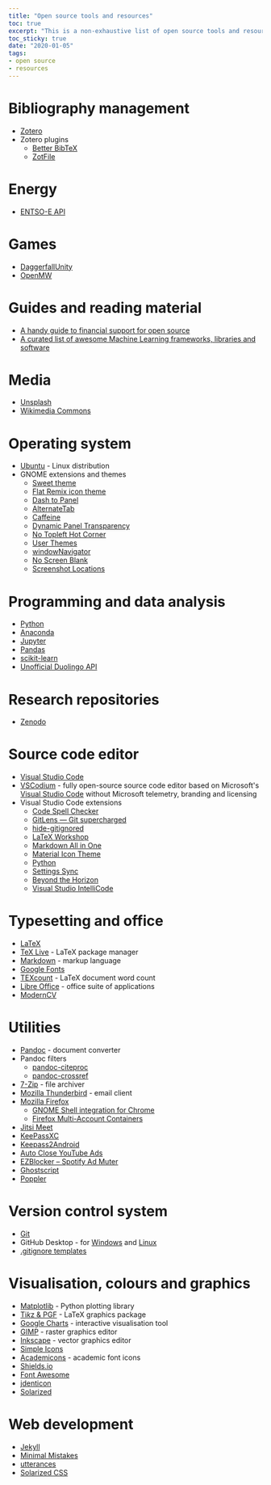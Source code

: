 ```yaml
---
title: "Open source tools and resources"
toc: true
excerpt: "This is a non-exhaustive list of open source tools and resources I use. I will update this list from time to time."
toc_sticky: true
date: "2020-01-05"
tags:
- open source
- resources
---
```


# Bibliography management

* [Zotero](https://www.zotero.org)
* Zotero plugins
  * [Better BibTeX](https://retorque.re/zotero-better-bibtex/)
  * [ZotFile](http://zotfile.com/)

# Energy

* [ENTSO-E API](https://github.com/EnergieID/entsoe-py)

# Games

* [DaggerfallUnity](https://www.dfworkshop.net/)
* [OpenMW](https://openmw.org/en/)

# Guides and reading material

* [A handy guide to financial support for open source](https://github.com/nayafia/lemonade-stand)
* [A curated list of awesome Machine Learning frameworks, libraries and software](https://github.com/josephmisiti/awesome-machine-learning)

# Media

* [Unsplash](https://unsplash.com/)
* [Wikimedia Commons](https://commons.wikimedia.org/)

# Operating system

* [Ubuntu](https://www.ubuntu.com/) - Linux distribution
* GNOME extensions and themes
  * [Sweet theme](https://www.gnome-look.org/p/1253385/)
  * [Flat Remix icon theme](https://drasite.com/flat-remix)
  * [Dash to Panel](https://extensions.gnome.org/extension/1160/dash-to-panel/)
  * [AlternateTab](https://extensions.gnome.org/extension/15/alternatetab/)
  * [Caffeine](https://extensions.gnome.org/extension/517/caffeine/)
  * [Dynamic Panel Transparency](https://extensions.gnome.org/extension/1011/dynamic-panel-transparency/)
  * [No Topleft Hot Corner](https://extensions.gnome.org/extension/118/no-topleft-hot-corner/)
  * [User Themes](https://extensions.gnome.org/extension/19/user-themes/)
  * [windowNavigator](https://extensions.gnome.org/extension/10/windownavigator/)
  * [No Screen Blank](https://extensions.gnome.org/extension/2413/no-screen-blank/)
  * [Screenshot Locations](https://extensions.gnome.org/extension/1179/screenshot-locations/)

# Programming and data analysis

* [Python](https://www.python.org/)
* [Anaconda](https://www.anaconda.com/)
* [Jupyter](https://jupyter.org/)
* [Pandas](https://pandas.pydata.org/)
* [scikit-learn](https://scikit-learn.org/)
* [Unofficial Duolingo API](https://github.com/KartikTalwar/Duolingo)

# Research repositories

* [Zenodo](https://zenodo.org)

# Source code editor

* [Visual Studio Code](https://code.visualstudio.com/)
* [VSCodium](https://vscodium.github.io/) - fully open-source source code editor based on Microsoft's [Visual Studio Code](https://code.visualstudio.com/) without Microsoft telemetry, branding and licensing
* Visual Studio Code extensions
  * [Code Spell Checker](https://marketplace.visualstudio.com/items?itemName=streetsidesoftware.code-spell-checker)
  * [GitLens — Git supercharged](https://marketplace.visualstudio.com/items?itemName=eamodio.gitlens)
  * [hide-gitignored](https://marketplace.visualstudio.com/items?itemName=npxms.hide-gitignored)
  * [LaTeX Workshop](https://marketplace.visualstudio.com/items?itemName=James-Yu.latex-workshop)
  * [Markdown All in One](https://marketplace.visualstudio.com/itemdetails?itemName=yzhang.markdown-all-in-one)
  * [Material Icon Theme](https://marketplace.visualstudio.com/items?itemName=PKief.material-icon-theme)
  * [Python](https://marketplace.visualstudio.com/items?itemName=ms-python.python)
  * [Settings Sync](https://marketplace.visualstudio.com/items?itemName=Shan.code-settings-sync)
  * [Beyond the Horizon](https://marketplace.visualstudio.com/items?itemName=shaneyu.beyond-the-horizon-theme-vscode)
  * [Visual Studio IntelliCode](https://marketplace.visualstudio.com/items?itemName=VisualStudioExptTeam.vscodeintellicode)

# Typesetting and office

* [LaTeX](https://www.latex-project.org/)
* [TeX Live](https://tug.org/texlive/) - LaTeX package manager
* [Markdown](https://daringfireball.net/projects/markdown/syntax) - markup language
* [Google Fonts](https://fonts.google.com/)
* [TEXcount](https://ctan.org/pkg/texcount) - LaTeX document word count
* [Libre Office](https://www.libreoffice.org/) - office suite of applications
* [ModernCV](https://github.com/xdanaux/moderncv)

# Utilities

* [Pandoc](https://pandoc.org/) - document converter
* Pandoc filters
  * [pandoc-citeproc](https://github.com/jgm/pandoc-citeproc)
  * [pandoc-crossref](https://lierdakil.github.io/pandoc-crossref/)
* [7-Zip](https://www.7-zip.org/) - file archiver
* [Mozilla Thunderbird](https://www.thunderbird.net/) - email client
* [Mozilla Firefox](https://www.mozilla.org/en-US/firefox/new/)
  * [GNOME Shell integration for Chrome](https://wiki.gnome.org/Projects/GnomeShellIntegrationForChrome)
  * [Firefox Multi-Account Containers](https://addons.mozilla.org/en-US/firefox/addon/multi-account-containers/)
* [Jitsi Meet](https://jitsi.org/jitsi-meet/)
* [KeePassXC](https://keepassxc.org/)
* [Keepass2Android](https://play.google.com/store/apps/details?id=keepass2android.keepass2android)
* [Auto Close YouTube Ads](https://greasyfork.org/en/scripts/9165-auto-close-youtube-ads)
* [EZBlocker – Spotify Ad Muter](https://www.ericzhang.me/projects/spotify-ad-blocker-ezblocker/)
* [Ghostscript](https://www.ghostscript.com/)
* [Poppler](https://poppler.freedesktop.org/)

# Version control system

* [Git](https://git-scm.com/)
* GitHub Desktop - for [Windows](https://desktop.github.com/) and [Linux](https://github.com/shiftkey/desktop)
* [.gitignore templates](https://github.com/github/gitignore)

# Visualisation, colours and graphics

* [Matplotlib](https://matplotlib.org/) - Python plotting library
* [Ti*k*z & PGF](https://ctan.org/pkg/pgf) - LaTeX graphics package
* [Google Charts](https://developers.google.com/chart/) - interactive visualisation tool
* [GIMP](https://www.gimp.org/) - raster graphics editor
* [Inkscape](https://inkscape.org/) - vector graphics editor
* [Simple Icons](https://simpleicons.org/)
* [Academicons](https://jpswalsh.github.io/academicons/) - academic font icons
* [Shields.io](https://shields.io/)
* [Font Awesome](https://fontawesome.com/)
* [jdenticon](https://jdenticon.com/)
* [Solarized](https://ethanschoonover.com/solarized/)

# Web development

* [Jekyll](https://jekyllrb.com/)
* [Minimal Mistakes](https://mmistakes.github.io/minimal-mistakes/)
* [utterances](https://utteranc.es/)
* [Solarized CSS](http://thomasf.github.io/solarized-css/)
